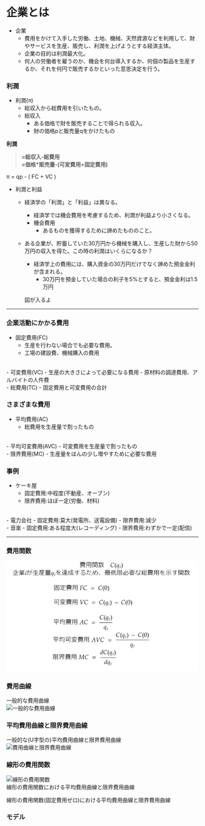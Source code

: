 # 企業とは

- 企業
    - 費用をかけて入手した労働、土地、機械、天然資源などを利用して、財やサービスを生産、販売し、利潤を上げようとする経済主体。
    - 企業の目的は利潤最大化。
    - 何人の労働者を雇うのか、機会を何台導入するか、何個の製品を生産するか、それを何円で販売するかといった意思決定を行う。

### 利潤
- 利潤(π)
    - 総収入から総費用を引いたもの。
    - 総収入
        - ある価格で財を販売することで得られる収入。
        - 財の価格pと販売量qをかけたもの

**利潤**  
>**=総収入-総費用**  
**=価格*販売量-(可変費用+固定費用)**  
  
π = qp - ( FC + VC )

- 利潤と利益
    - 経済学の「利潤」と「利益」は異なる。
        - 経済学では機会費用を考慮するため、利潤が利益より小さくなる。
        - 機会費用
            - あるものを獲得するために諦めたもののこと。
    - ある企業が、貯蓄していた30万円から機械を購入し、生産した財から50万円の収入を得た。この時の利潤はいくらになるか？
        - 経済学上の費用には、購入資金の30万円だけでなく諦めた預金金利が含まれる。
            - 30万円を預金していた場合の利子を5%とすると、預金金利は1.5万円

        図が入るよ

____

### 企業活動にかかる費用
- 固定費用(FC)
    - 生産を行わない場合でも必要な費用。
    - 工場の建設費、機械購入の費用
<br>
- 可変費用(VC)
    - 生産の大きさによって必要になる費用
    - 原材料の調達費用、アルバイトの人件費
<br>
- 総費用(TC)
    - 固定費用と可変費用の合計

### さまざまな費用
- 平均費用(AC)
    - 総費用を生産量で割ったもの
<br>
- 平均可変費用(AVC)
    - 可変費用を生産量で割ったもの
<br>
- 限界費用(MC)
    - 生産量をほんの少し増やすために必要な費用

### 事例
- ケーキ屋
    - 固定費用:中程度(不動産、オーブン)
    - 限界費用:ほぼ一定(労働、材料)
<br>
- 電力会社
    - 固定費用:莫大(発電所、送電設備)
    - 限界費用:減少
<br>
- 音楽
    - 固定費用:ある程度大(レコーディング)
    - 限界費用:わずかで一定(配信)

____

### 費用関数  
![費用関数](img/費用関数.PNG)  

### 費用曲線

一般的な費用曲線  
![一般的な費用曲線](img/一般的な費用曲線.PNG)  

### 平均費用曲線と限界費用曲線
一般的な(U字型の)平均費用曲線と限界費用曲線  
![費用曲線と限界費用曲線](img/費用曲線と限界費用曲線.PNG)  

### 線形の費用関数
![線形の費用関数](img/線形の費用関数.PNG)  
線形の費用関数における平均費用曲線と限界費用曲線  

線形の費用関数(固定費用ゼロ)における平均費用曲線と限界費用曲線  


### モデル